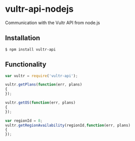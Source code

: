 vultr-api-nodejs
================

Communication with the Vultr API from node.js

## Installation

    $ npm install vultr-api

## Functionality

```js
var vultr = require('vultr-api');

vultr.getPlans(function(err, plans)
{
});

vultr.getOS(function(err, plans)
{
});

var regionId = 8;
vultr.getRegionAvailability(regionId,function(err, plans)
{
});
```
